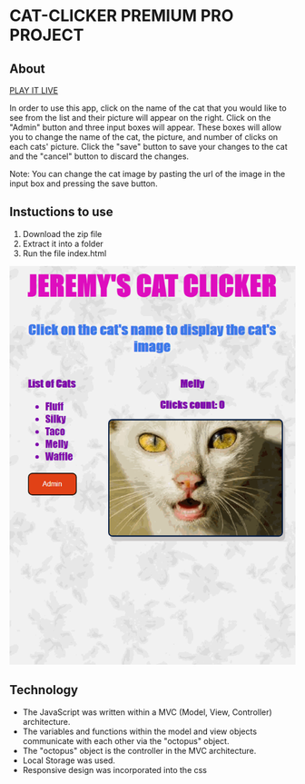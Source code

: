 # CAT-CLICKER PREMIUM PRO PROJECT

## About

[PLAY IT LIVE]( https://jlevett.github.io/Cat-Clicker-Premium-Pro/)

In order to use this app, click on the name of the cat that you would like to see from the list and their picture will appear on the right.
Click on the "Admin" button and three input boxes will appear. These boxes will allow you to change the name of the cat, the picture, and number of clicks on each cats' picture.
Click the "save" button to save your changes to the cat and the "cancel" button to discard the changes.

Note: You can change the cat image by pasting the url of the image in the input box and pressing the save button.

## Instuctions to use
1. Download the zip file
2. Extract it into a folder
3. Run the file index.html

![gif](https://github.com/Jlevett/Cat-Clicker-Premium-Pro/blob/master/catClicker.gif)

## Technology
* The JavaScript was written within a MVC (Model, View, Controller) architecture.
* The variables and functions within the model and view objects communicate with each other via the "octopus" object.
* The "octopus" object is the controller in the MVC architecture.
* Local Storage was used.
* Responsive design was incorporated into the css

